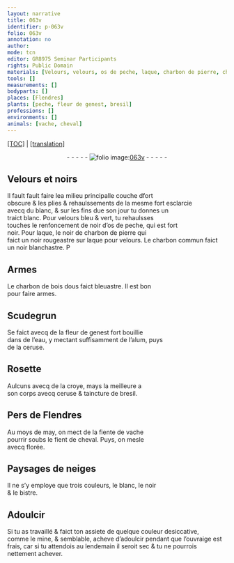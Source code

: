 ```yaml
---
layout: narrative
title: 063v
identifier: p-063v
folio: 063v
annotation: no
author:
mode: tcn
editor: GR8975 Seminar Participants
rights: Public Domain
materials: [Velours, velours, os de peche, laque, charbon de pierre, charbon commun, charbon de bois dous, Scudegrun, fleur de genest, eau, alum, ceruse, Rosette, croye, taincture de bresil, fiente de vache, fient de cheval, florée, bistre, mine]
tools: []
measurements: []
bodyparts: []
places: [Flendres]
plants: [peche, fleur de genest, bresil]
professions: []
environments: []
animals: [vache, cheval]
---
```


<p><a href="{{ site.baseurl }}/normalized/">[TOC]</a> | <a href="{{ site.baseurl }}/texts/p-063v_tl/" target="_blank">[translation]</a></p><div class="folio" align="center">- - - - - <a href="http://gallica.bnf.fr/ark:/12148/btv1b10500001g/f132.item" target="_blank"><img src="https://cu-mkp.github.io/2017-workshop-edition/assets/photo-icon.png" alt="folio image: " style="display:inline-block; margin-bottom:-3px;"/>063v</a> - - - - - </div>  
  

## <span class="m">Velours</span> et noirs

 
Il fault <span class="del">fault</span> faire l<span class="del">e</span>a <span class="del">milieu</span> principalle couche <span class="del">d</span>fort<br/> obscure & les plies & rehaulssem<span class="exp">ents</span> de la mesme fort esclarcie<br/> avecq du blanc, & sur les fins d<span class="del">u</span>e son jour tu donnes un<br/> traict blanc. Pour <span class="m">velours</span> bleu & vert, tu <span class="del">rehaulsses</span><br/> touches le renfoncem<span class="exp">ent</span> de noir d’<span class="m">os de <span class="pa">peche</span></span>, qui est fort<br/> noir. Pour <span class="m">laque</span>, le noir de <span class="m">charbon de pierre</span> qui<br/> faict un noir rougeastre <span class="add">sur <span class="m">laque</span> pour <span class="m">velours</span></span>. Le <span class="m">charbon commun</span> faict<br/> un noir blanchastre. <span class="del">P</span>
 
 
  

## Armes

 
Le <span class="m">charbon de bois dous</span> faict bleuastre. Il est bon<br/> pour faire armes.
 
 
  

## <span class="m">Scudegrun</span>

 
Se faict avecq de la <span class="m"><span class="pa">fleur de genest</span></span> fort bouillie<br/> dans de l’<span class="m">eau</span>, y mectant suffisamment de l’<span class="m">alum</span>, puys<br/> de la <span class="m">ceruse</span>.
 
 
  

## <span class="m">Rosette</span>

 
Aulcuns avecq de la <span class="m">croye</span>, mays la meilleure a<br/> son corps avecq <span class="m">ceruse</span> & <span class="m">taincture de <span class="pa">bresil</span></span>.
 
 
  

## Pers de <span class="pl">Flendres</span>

 
Au moys de may, on mect de la <span class="m">fiente de <span class="al">vache</span></span><br/> pourrir soubs le <span class="m">fient de <span class="al">cheval</span></span>. Puys, on mesle<br/> avecq <span class="m">florée</span>.
 
 
  

## Paysages de neiges

 
Il ne s’y employe que trois couleurs, le blanc, le noir<br/> & le <span class="m">bistre</span>.
 
 
  

## Adoulcir

 
Si tu as travaillé & faict ton assiete de quelque couleur desiccative,<br/> co<span class="exp">mm</span>e le <span class="m">mine</span>, & semblable, acheve d’adoulcir pendant que l’ouvraige est<br/> frais, car si tu attendois au <span class="tmp">lendemain</span> il seroit sec & tu ne pourrois<br/> nettem<span class="exp">ent</span> achever.
 
